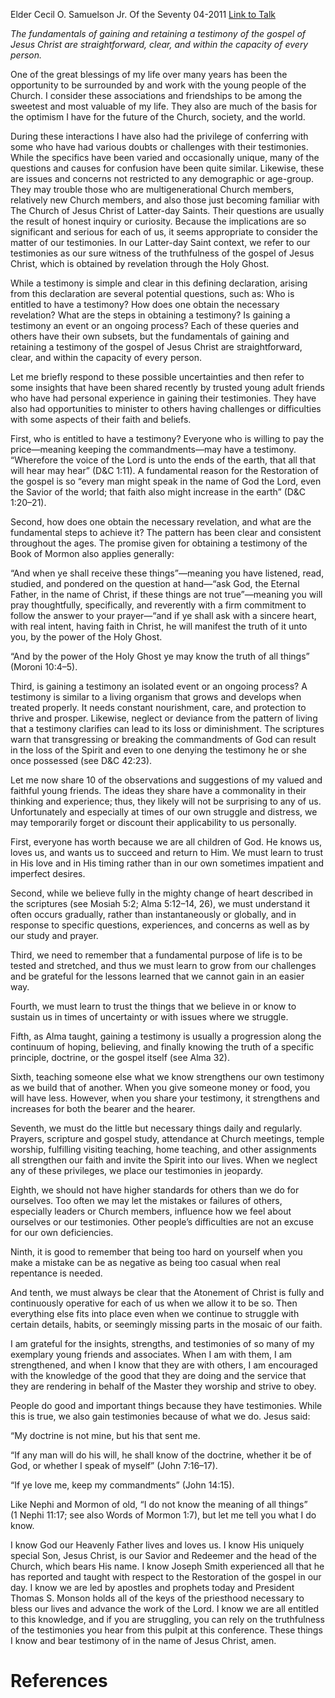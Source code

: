 Elder Cecil O. Samuelson Jr.
Of the Seventy
04-2011
[Link to Talk](https://www.churchofjesuschrist.org/study/general-conference/2011/04/testimony?lang=eng)

_The fundamentals of gaining and retaining a testimony of the gospel of Jesus Christ are straightforward, clear, and within the capacity of every person._

One of the great blessings of my life over many years has been the opportunity to be surrounded by and work with the young people of the Church. I consider these associations and friendships to be among the sweetest and most valuable of my life. They also are much of the basis for the optimism I have for the future of the Church, society, and the world.

During these interactions I have also had the privilege of conferring with some who have had various doubts or challenges with their testimonies. While the specifics have been varied and occasionally unique, many of the questions and causes for confusion have been quite similar. Likewise, these are issues and concerns not restricted to any demographic or age-group. They may trouble those who are multigenerational Church members, relatively new Church members, and also those just becoming familiar with The Church of Jesus Christ of Latter-day Saints. Their questions are usually the result of honest inquiry or curiosity. Because the implications are so significant and serious for each of us, it seems appropriate to consider the matter of our testimonies. In our Latter-day Saint context, we refer to our testimonies as our sure witness of the truthfulness of the gospel of Jesus Christ, which is obtained by revelation through the Holy Ghost.

While a testimony is simple and clear in this defining declaration, arising from this declaration are several potential questions, such as: Who is entitled to have a testimony? How does one obtain the necessary revelation? What are the steps in obtaining a testimony? Is gaining a testimony an event or an ongoing process? Each of these queries and others have their own subsets, but the fundamentals of gaining and retaining a testimony of the gospel of Jesus Christ are straightforward, clear, and within the capacity of every person.

Let me briefly respond to these possible uncertainties and then refer to some insights that have been shared recently by trusted young adult friends who have had personal experience in gaining their testimonies. They have also had opportunities to minister to others having challenges or difficulties with some aspects of their faith and beliefs.

First, who is entitled to have a testimony? Everyone who is willing to pay the price—meaning keeping the commandments—may have a testimony. “Wherefore the voice of the Lord is unto the ends of the earth, that all that will hear may hear” (D&C 1:11). A fundamental reason for the Restoration of the gospel is so “every man might speak in the name of God the Lord, even the Savior of the world; that faith also might increase in the earth” (D&C 1:20–21).

Second, how does one obtain the necessary revelation, and what are the fundamental steps to achieve it? The pattern has been clear and consistent throughout the ages. The promise given for obtaining a testimony of the Book of Mormon also applies generally:

“And when ye shall receive these things”—meaning you have listened, read, studied, and pondered on the question at hand—“ask God, the Eternal Father, in the name of Christ, if these things are not true”—meaning you will pray thoughtfully, specifically, and reverently with a firm commitment to follow the answer to your prayer—“and if ye shall ask with a sincere heart, with real intent, having faith in Christ, he will manifest the truth of it unto you, by the power of the Holy Ghost.

“And by the power of the Holy Ghost ye may know the truth of all things” (Moroni 10:4–5).

Third, is gaining a testimony an isolated event or an ongoing process? A testimony is similar to a living organism that grows and develops when treated properly. It needs constant nourishment, care, and protection to thrive and prosper. Likewise, neglect or deviance from the pattern of living that a testimony clarifies can lead to its loss or diminishment. The scriptures warn that transgressing or breaking the commandments of God can result in the loss of the Spirit and even to one denying the testimony he or she once possessed (see D&C 42:23).



Let me now share 10 of the observations and suggestions of my valued and faithful young friends. The ideas they share have a commonality in their thinking and experience; thus, they likely will not be surprising to any of us. Unfortunately and especially at times of our own struggle and distress, we may temporarily forget or discount their applicability to us personally.

First, everyone has worth because we are all children of God. He knows us, loves us, and wants us to succeed and return to Him. We must learn to trust in His love and in His timing rather than in our own sometimes impatient and imperfect desires.

Second, while we believe fully in the mighty change of heart described in the scriptures (see Mosiah 5:2; Alma 5:12–14, 26), we must understand it often occurs gradually, rather than instantaneously or globally, and in response to specific questions, experiences, and concerns as well as by our study and prayer.

Third, we need to remember that a fundamental purpose of life is to be tested and stretched, and thus we must learn to grow from our challenges and be grateful for the lessons learned that we cannot gain in an easier way.

Fourth, we must learn to trust the things that we believe in or know to sustain us in times of uncertainty or with issues where we struggle.

Fifth, as Alma taught, gaining a testimony is usually a progression along the continuum of hoping, believing, and finally knowing the truth of a specific principle, doctrine, or the gospel itself (see Alma 32).

Sixth, teaching someone else what we know strengthens our own testimony as we build that of another. When you give someone money or food, you will have less. However, when you share your testimony, it strengthens and increases for both the bearer and the hearer.

Seventh, we must do the little but necessary things daily and regularly. Prayers, scripture and gospel study, attendance at Church meetings, temple worship, fulfilling visiting teaching, home teaching, and other assignments all strengthen our faith and invite the Spirit into our lives. When we neglect any of these privileges, we place our testimonies in jeopardy.

Eighth, we should not have higher standards for others than we do for ourselves. Too often we may let the mistakes or failures of others, especially leaders or Church members, influence how we feel about ourselves or our testimonies. Other people’s difficulties are not an excuse for our own deficiencies.

Ninth, it is good to remember that being too hard on yourself when you make a mistake can be as negative as being too casual when real repentance is needed.

And tenth, we must always be clear that the Atonement of Christ is fully and continuously operative for each of us when we allow it to be so. Then everything else fits into place even when we continue to struggle with certain details, habits, or seemingly missing parts in the mosaic of our faith.

I am grateful for the insights, strengths, and testimonies of so many of my exemplary young friends and associates. When I am with them, I am strengthened, and when I know that they are with others, I am encouraged with the knowledge of the good that they are doing and the service that they are rendering in behalf of the Master they worship and strive to obey.

People do good and important things because they have testimonies. While this is true, we also gain testimonies because of what we do. Jesus said:

“My doctrine is not mine, but his that sent me.

“If any man will do his will, he shall know of the doctrine, whether it be of God, or whether I speak of myself” (John 7:16–17).

“If ye love me, keep my commandments” (John 14:15).

Like Nephi and Mormon of old, “I do not know the meaning of all things” (1 Nephi 11:17; see also Words of Mormon 1:7), but let me tell you what I do know.

I know God our Heavenly Father lives and loves us. I know His uniquely special Son, Jesus Christ, is our Savior and Redeemer and the head of the Church, which bears His name. I know Joseph Smith experienced all that he has reported and taught with respect to the Restoration of the gospel in our day. I know we are led by apostles and prophets today and President Thomas S. Monson holds all of the keys of the priesthood necessary to bless our lives and advance the work of the Lord. I know we are all entitled to this knowledge, and if you are struggling, you can rely on the truthfulness of the testimonies you hear from this pulpit at this conference. These things I know and bear testimony of in the name of Jesus Christ, amen.

# References
